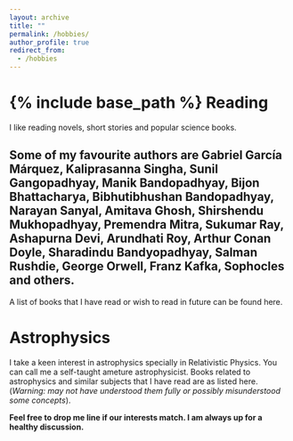 ```yaml
---
layout: archive
title: ""
permalink: /hobbies/
author_profile: true
redirect_from:
  - /hobbies
---
```


{% include base_path %}
Reading
======
I like reading novels, short stories and popular science books. 
## Some of my favourite authors are Gabriel García Márquez, Kaliprasanna Singha, Sunil Gangopadhyay, Manik Bandopadhyay, Bijon Bhattacharya, Bibhutibhushan Bandopadhyay, Narayan Sanyal, Amitava Ghosh, Shirshendu Mukhopadhyay, Premendra Mitra, Sukumar Ray, Ashapurna Devi, Arundhati Roy, Arthur Conan Doyle, Sharadindu Bandyopadhyay, Salman Rushdie, George Orwell, Franz Kafka, Sophocles and others.

A list of books that I have read or wish to read in future can be found <a href="https://avirupmandal.github.io/general-books/" style="text-decoration:none">here</a>.


Astrophysics
======
I take a keen interest in astrophysics specially in Relativistic Physics. You can call me a self-taught ameture astrophysicist. Books related to astrophysics and similar subjects that I have read are as listed <a href="https://avirupmandal.github.io/technical-books/" style="text-decoration:none">here</a>. (*Warning: may not have understood them fully or possibly misunderstood some concepts*).


**Feel free to drop me line if our interests match. I am always up for a healthy discussion.** 